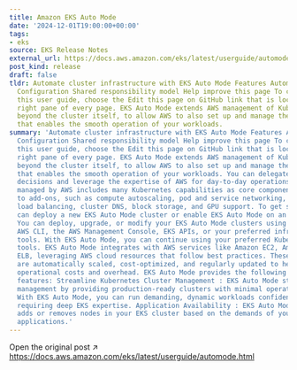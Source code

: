 ```yaml
---
title: Amazon EKS Auto Mode
date: '2024-12-01T19:00:00+00:00'
tags:
- eks
source: EKS Release Notes
external_url: https://docs.aws.amazon.com/eks/latest/userguide/automode.html
post_kind: release
draft: false
tldr: Automate cluster infrastructure with EKS Auto Mode Features Automated Components
  Configuration Shared responsibility model Help improve this page To contribute to
  this user guide, choose the Edit this page on GitHub link that is located in the
  right pane of every page. EKS Auto Mode extends AWS management of Kubernetes clusters
  beyond the cluster itself, to allow AWS to also set up and manage the infrastructure
  that enables the smooth operation of your workloads.
summary: 'Automate cluster infrastructure with EKS Auto Mode Features Automated Components
  Configuration Shared responsibility model Help improve this page To contribute to
  this user guide, choose the Edit this page on GitHub link that is located in the
  right pane of every page. EKS Auto Mode extends AWS management of Kubernetes clusters
  beyond the cluster itself, to allow AWS to also set up and manage the infrastructure
  that enables the smooth operation of your workloads. You can delegate key infrastructure
  decisions and leverage the expertise of AWS for day-to-day operations. Cluster infrastructure
  managed by AWS includes many Kubernetes capabilities as core components, as opposed
  to add-ons, such as compute autoscaling, pod and service networking, application
  load balancing, cluster DNS, block storage, and GPU support. To get started, you
  can deploy a new EKS Auto Mode cluster or enable EKS Auto Mode on an existing cluster.
  You can deploy, upgrade, or modify your EKS Auto Mode clusters using eksctl, the
  AWS CLI, the AWS Management Console, EKS APIs, or your preferred infrastructure-as-code
  tools. With EKS Auto Mode, you can continue using your preferred Kubernetes-compatible
  tools. EKS Auto Mode integrates with AWS services like Amazon EC2, Amazon EBS, and
  ELB, leveraging AWS cloud resources that follow best practices. These resources
  are automatically scaled, cost-optimized, and regularly updated to help minimize
  operational costs and overhead. EKS Auto Mode provides the following high-level
  features: Streamline Kubernetes Cluster Management : EKS Auto Mode streamlines EKS
  management by providing production-ready clusters with minimal operational overhead.
  With EKS Auto Mode, you can run demanding, dynamic workloads confidently, without
  requiring deep EKS expertise. Application Availability : EKS Auto Mode dynamically
  adds or removes nodes in your EKS cluster based on the demands of your Kubernetes
  applications.'
---
```

Open the original post ↗ https://docs.aws.amazon.com/eks/latest/userguide/automode.html
